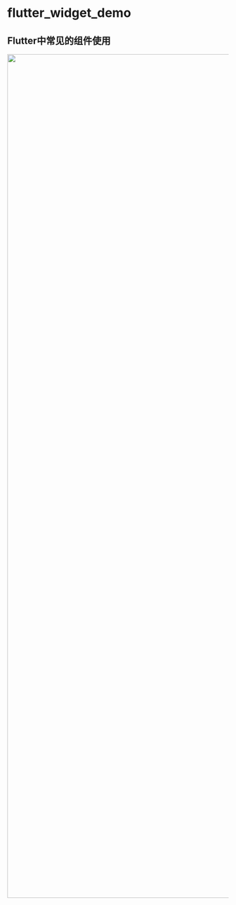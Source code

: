 # flutter_widget_demo

## Flutter中常见的组件使用

<img width="1080" height="1920" src="https://github.com/xuehao0217/flutter_widget_demo/blob/master/screenshot/screen.gif"/>
